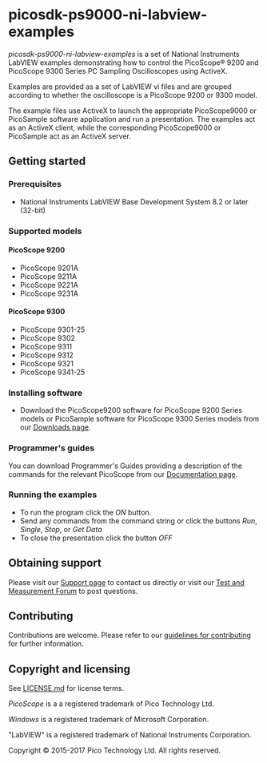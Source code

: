 # picosdk-ps9000-ni-labview-examples

*picosdk-ps9000-ni-labview-examples* is a set of National Instruments LabVIEW examples demonstrating how to control the PicoScope® 9200 and PicoScope 9300 Series PC Sampling Oscilloscopes using ActiveX.

Examples are provided as a set of LabVIEW vi files and are grouped according to whether the oscilloscope is a PicoScope 9200 or 9300 model.

The example files use ActiveX to launch the appropriate PicoScope9000 or PicoSample software application and run a presentation. The examples act as an ActiveX client, while the corresponding PicoScope9000 or PicoSample act as an ActiveX server.

## Getting started

### Prerequisites

* National Instruments LabVIEW Base Development System 8.2 or later (32-bit)

### Supported models

#### PicoScope 9200

* PicoScope 9201A 
* PicoScope 9211A 
* PicoScope 9221A 
* PicoScope 9231A

#### PicoScope 9300

* PicoScope 9301-25
* PicoScope 9302 
* PicoScope 9311 
* PicoScope 9312 
* PicoScope 9321 
* PicoScope 9341-25

### Installing software

* Download the PicoScope9200 software for PicoScope 9200 Series models or PicoSample software for PicoScope 9300 Series models from our [Downloads page](https://www.picotech.com/downloads).

### Programmer's guides

You can download Programmer's Guides providing a description of the commands for the relevant PicoScope from our [Documentation page](https://www.picotech.com/library/documentation).

### Running the examples

* To run the program click the *ON* button. 
* Send any commands from the command string or click the buttons *Run*, *Single*, *Stop*, or *Get Data* 
* To close the presentation click the button *OFF*

## Obtaining support

Please visit our [Support page](https://www.picotech.com/tech-support) to contact us directly or visit our [Test and Measurement Forum](https://www.picotech.com/support/forum20.html) to post questions.

## Contributing

Contributions are welcome. Please refer to our [guidelines for contributing](.github/CONTRIBUTING.md) for further information.

## Copyright and licensing 

See [LICENSE.md](LICENSE.md) for license terms.

*PicoScope* is a a registered trademark of Pico Technology Ltd. 

*Windows* is a registered trademark of Microsoft Corporation.

"LabVIEW" is a registered trademark of National Instruments Corporation.

Copyright © 2015-2017 Pico Technology Ltd. All rights reserved.

